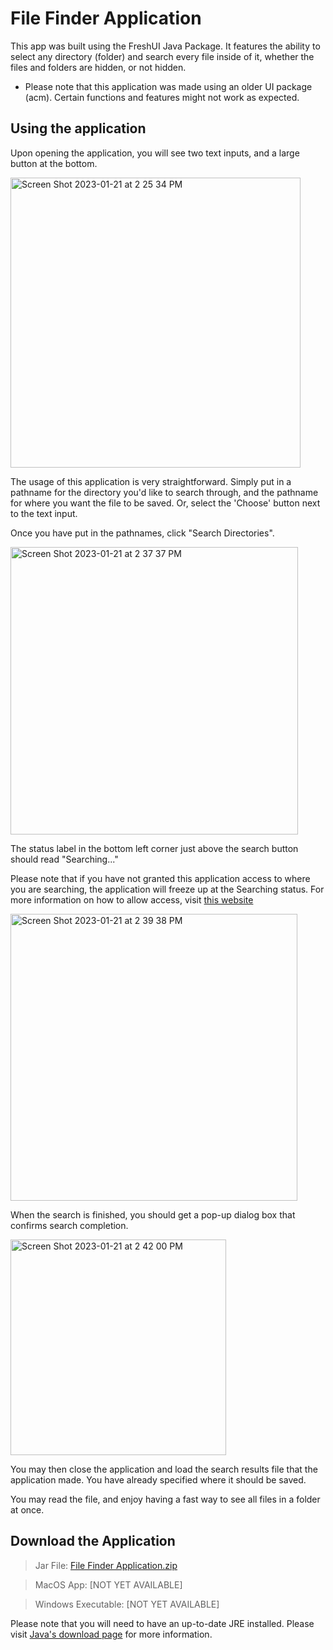 # File Finder Application
This app was built using the FreshUI Java Package. It features the ability to 
select any directory (folder) and search every file inside of it, whether the 
files and folders are hidden, or not hidden.

- Please note that this application was made using an older UI package (acm). Certain functions and features might not work as expected.

## Using the application
Upon opening the application, you will see two text inputs, and a large button at the bottom.

<img width="464" alt="Screen Shot 2023-01-21 at 2 25 34 PM" src="https://user-images.githubusercontent.com/98616672/213887700-3f5410e0-fbf9-4653-991c-05f2ae051d0c.png">

The usage of this application is very straightforward. Simply put in a pathname for the directory you'd like to search through, and the pathname for where you
want the file to be saved. Or, select the 'Choose' button next to the text input. 

Once you have put in the pathnames, click "Search Directories".

<img width="460" alt="Screen Shot 2023-01-21 at 2 37 37 PM" src="https://user-images.githubusercontent.com/98616672/213888002-b268f83b-cf98-4b76-ab96-61e0eb9ed6c1.png">

The status label in the bottom left corner just above the search button should read "Searching..."

Please note that if you have not granted this application access to where you are searching, the application will freeze up at the Searching status. For more information on how to allow access, visit [this website](https://support.avast.com/en-us/article/allow-mac-full-disk-access/#mac)

<img width="459" alt="Screen Shot 2023-01-21 at 2 39 38 PM" src="https://user-images.githubusercontent.com/98616672/213888047-00f93146-53c8-4efc-b158-7b8f2a9c1202.png">

When the search is finished, you should get a pop-up dialog box that confirms search completion.

<img width="345" alt="Screen Shot 2023-01-21 at 2 42 00 PM" src="https://user-images.githubusercontent.com/98616672/213888096-201279d4-d5f6-4d02-8e57-0e51abefde44.png">

You may then close the application and load the search results file that the application made. You have already specified where it should be saved. 

You may read the file, and enjoy having a fast way to see all files in a folder at once.

## Download the Application
> Jar File: [File Finder Application.zip](https://github.com/NoahLake07/File-Finder/files/10473106/File.Finder.Application.zip)

> MacOS App: [NOT YET AVAILABLE] 

> Windows Executable: [NOT YET AVAILABLE]

Please note that you will need to have an up-to-date JRE installed. 
Please visit [Java's download page](https://java.com/download) for more information.
